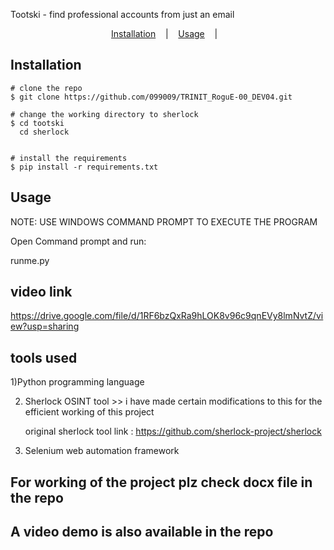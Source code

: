 <p align=center>

Tootski -  find professional accounts from just an email  
</p>

<p align="center">
  <a href="#installation">Installation</a>
  &nbsp;&nbsp;&nbsp;|&nbsp;&nbsp;&nbsp;
  <a href="#usage">Usage</a>
  &nbsp;&nbsp;&nbsp;|&nbsp;&nbsp;&nbsp;
  
</p>

<p align="center">

</a>
</p>


## Installation

```console
# clone the repo
$ git clone https://github.com/099009/TRINIT_RoguE-00_DEV04.git

# change the working directory to sherlock
$ cd tootski
  cd sherlock
	

# install the requirements
$ pip install -r requirements.txt
```

## Usage

NOTE: USE WINDOWS COMMAND PROMPT TO EXECUTE THE PROGRAM

Open Command prompt and run:

runme.py

## video link

https://drive.google.com/file/d/1RF6bzQxRa9hLOK8v96c9qnEVy8lmNvtZ/view?usp=sharing

## tools used

1)Python programming language

2) Sherlock OSINT tool >> i have made certain modifications to this for the efficient working of this project

   original sherlock tool link : https://github.com/sherlock-project/sherlock

3) Selenium web automation framework

## For working of the project plz check docx file in the repo

## A video demo is also available in the repo

